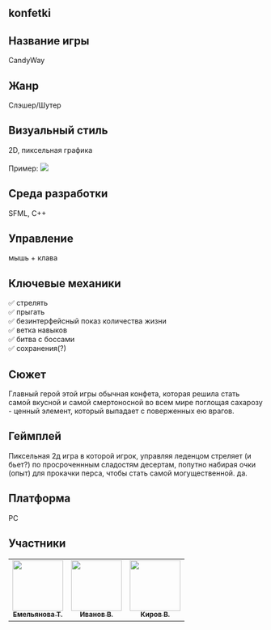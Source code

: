 ## konfetki


## Название игры
СandyWay

## Жанр
Слэшер/Шутер

## Визуальный стиль
2D, пиксельная графика <br>
<br>
Пример:
<img src="https://cdn.discordapp.com/attachments/712502191814082580/812280266314743878/58dbad88ea8ce0dc.png">


## Среда разработки
SFML, C++

## Управление
мышь + клава

## Ключевые механики

 ✅ стрелять <br>
 ✅ прыгать<br>
 ✅ безинтерфейсный показ количества жизни<br>
 ✅ ветка навыков<br>
 ✅ битва с боссами <br>
 ✅ сохранения(?)<br>

## Сюжет
Главный герой этой игры обычная конфета, которая решила стать
самой вкусной и самой смертоносной во всем мире поглощая сахарозу -
ценный элемент, который выпадает с поверженных ею врагов.

## Геймплей
Пиксельная 2д игра в которой игрок, управляя леденцом стреляет (и
бьет?) по просроченнным сладостям десертам, попутно набирая очки (опыт)
для прокачки перса, чтобы стать самой могущественной. да.

## Платформа
PC

## Участники

<table>
  <tr>
    <td align="center"><a href="https://github.com/hq0"><img src="https://cdn.discordapp.com/attachments/437873475382935555/812279311033171988/o1-SSqdurU8.jpg" width="100px;"><br /><sub><b>Емельянова Т.</b></sub></a><br/></td>
    <td align="center"><a href="https://github.com/ivanovvvvn"><img src="https://cdn.discordapp.com/avatars/502792661829156900/cbb97df4d00734f3531f83e0607c75d4.png?size=256" width="100px;"><br /><sub><b>Иванов В.</b></sub></a><br/></td>
     <td align="center"><a href="https://github.com/kkq1l"><img src="https://cdn.discordapp.com/avatars/397927444826423308/96ed6b2c9f614bf7751b8e8d5e015367.png?size=256" width="100px;"><br /><sub><b>Киров В.</b></sub></a><br/></td>
  </tr>
</table>
